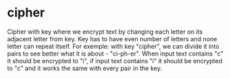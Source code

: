# cipher
Cipher with key where we encrypt text by changing each letter on its adjacent letter from key. 
Key has to have even number of letters and none letter can repeat itself.
For exemple: 
with key "cipher", we can divide it into pairs to see better what it is about - "ci-ph-er". 
When input text contains "c" it should be encrypted to "i", if input text contains "i" it should be encrypted to "c" and it works the same with every pair in the key.
